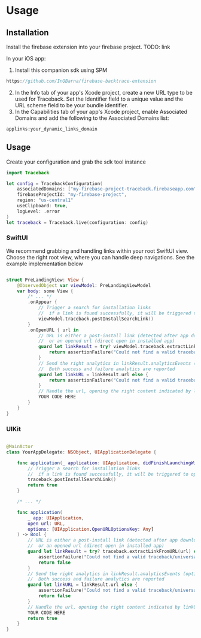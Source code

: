 # Usage

## Installation

Install the firebase extension into your firebase project. TODO: link

In your iOS app:

1. Install this companion sdk using SPM
```swift
https://github.com/InQBarna/firebase-backtrace-extension
```
2. In the Info tab of your app's Xcode project, create a new URL type to be used for Traceback. Set the Identifier field to a unique value and the URL scheme field to be your bundle identifier.
3. In the Capabilities tab of your app's Xcode project, enable Associated Domains and add the following to the Associated Domains list:
```
applinks:your_dynamic_links_domain
```

## Usage

Create your configuration and grab the sdk tool instance

```swift
import Traceback

let config = TracebackConfiguration(
    associatedDomains: ["my-firebase-project-traceback.firebaseapp.com"],
    firebaseProjectId: "my-firebase-project",
    region: "us-central1"
    useClipboard: true,
    logLevel: .error
)
let traceback = Traceback.live(configuration: config)
```

### SwiftUI

We recommend grabbing and handling links within your root SwiftUI view. Choose the right
 root view, where you can handle deep navigations. See the example implementation below

```swift

struct PreLandingView: View {
    @ObservedObject var viewModel: PreLandingViewModel
    var body: some View {
        /* ... */
        .onAppear {
            // Trigger a search for installation links
            //  if a link is found successfully, it will be triggered to openURL below
            viewModel.traceback.postInstallSearchLink()
        }
        .onOpenURL { url in
            // URL is either a post-install link (detected after app download on onAppear above),
            //  or an opened url (direct open in installed app)
            guard let linkResult = try? viewModel.traceback.extractLinkFromURL(url) else {
                return assertionFailure("Could not find a valid traceback/universal url in \(url)")
            }
            // Send the right analytics in linkResult.analyticsEvents (optional).
            //  Both success and failure analytics are reported
            guard let linkURL = linkResult.url else {
                return assertionFailure("Could not find a valid traceback/universal url in \(url)")
            }
            // Handle the url, opening the right content indicated by linkURL
            YOUR CODE HERE
        }
    }
}
```

### UIKit

```swift

@MainActor
class YourAppDelegate: NSObject, UIApplicationDelegate {

    func application(_ application: UIApplication, didFinishLaunchingWithOptions launchOptions: [UIApplication.LaunchOptionsKey : Any]? = nil) -> Bool {
        // Trigger a search for installation links
        //  if a link is found successfully, it will be triggered to openURL (see next section)
        traceback.postInstallSearchLink()
        return true
    }

    /* ... */

    func application(
        _ app: UIApplication,
        open url: URL,
        options: [UIApplication.OpenURLOptionsKey: Any]
    ) -> Bool {
        // URL is either a post-install link (detected after app download on onAppear above),
        //  or an opened url (direct open in installed app)
        guard let linkResult = try? traceback.extractLinkFromURL(url) else {
            assertionFailure("Could not find a valid traceback/universal url in \(url)")
            return false
        }
        // Send the right analytics in linkResult.analyticsEvents (optional).
        //  Both success and failure analytics are reported
        guard let linkURL = linkResult.url else {
            assertionFailure("Could not find a valid traceback/universal url in \(url)")
            return false
        }
        // Handle the url, opening the right content indicated by linkURL
        YOUR CODE HERE
        return true
    }
}
```

